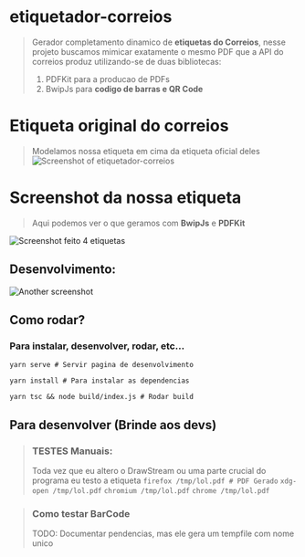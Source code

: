 # etiquetador-correios

> Gerador completamento dinamico de **etiquetas do Correios**, nesse projeto buscamos mimicar exatamente o mesmo PDF que a API do correios produz utilizando-se de duas bibliotecas:
> 1. PDFKit para a producao de PDFs
> 2. BwipJs para **codigo de barras e QR Code**

# Etiqueta original do correios
> Modelamos nossa etiqueta em cima da etiqueta oficial deles
![Screenshot of etiquetador-correios](https://beeimg.com/images/i48543337921.png)
# Screenshot da nossa etiqueta
> Aqui podemos ver o que geramos com **BwipJs** e **PDFKit**

![Screenshot feito 4 etiquetas](https://i.ibb.co/qYVLmjS/Target.png)
## Desenvolvimento:
![Another screenshot](https://beeimg.com/images/r63492071253.png)

## Como rodar?
### Para instalar, desenvolver, rodar, etc...


`yarn serve # Servir pagina de desenvolvimento`

`yarn install # Para instalar as dependencias`

`yarn tsc && node build/index.js # Rodar build`

## Para desenvolver (Brinde aos devs)
> ### TESTES Manuais:
> Toda vez que eu altero o DrawStream ou uma parte crucial do programa eu testo a etiqueta
`firefox /tmp/lol.pdf # PDF Gerado`
`xdg-open /tmp/lol.pdf`
`chromium /tmp/lol.pdf`
`chrome /tmp/lol.pdf`

> ### Como testar BarCode
> TODO: Documentar pendencias, mas ele gera um tempfile com nome unico
